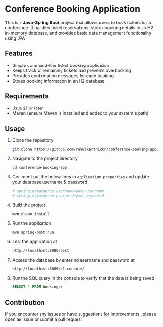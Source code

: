 # Conference Booking Application

This is a **Java-Spring Boot** project that allows users to book tickets for a conference. It handles ticket reservations, stores booking details in an H2 in-memory database, and provides basic data management functionality using JPA

## Features

- Simple command-line ticket booking application
- Keeps track of remaining tickets and prevents overbooking
- Provides confirmation messages for each booking
- Stores booking information in an H2 database

## Requirements

- Java 21 or later
- Maven (ensure Maven is installed and added to your system's path)

## Usage

1. Clone the repository

   ```bash
   git clone https://github.com/rahulkarthickr/conference-booking-app.git
   ```
2. Navigate to the project directory
   
   ```bash
   cd conference-booking-app
   ```
3. Comment out the below lines in `application.properties` and update your database username & password 

   ```bash
   # spring.datasource.username=your-username
   # spring.datasource.password=your-password
   ```
3. Build the project

   ```bash
   mvn clean install
   ```
4. Run the application

   ```bash
   mvn spring-boot:run
   ```
5. Test the application at

   ```bash
   http://localhost:8080/test
   ```
6. Access the database by entering username and password at

   ```bash
   http://localhost:8080/h2-console/
   ```
7. Run the SQL query in the console to verify that the data is being saved

   ```sql
   SELECT * FROM bookings;
   ```
## Contribution

If you encounter any issues or have suggestions for improvements , please open an issue or submit a pull request